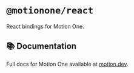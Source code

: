 # `@motionone/react`

React bindings for Motion One.

## 📚 Documentation

Full docs for Motion One available at [motion.dev](https://motion.dev).
